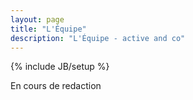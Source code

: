 ```yaml
---
layout: page
title: "L'Équipe"
description: "L'Équipe - active and co"
---
```

{% include JB/setup %}

En cours de redaction 
